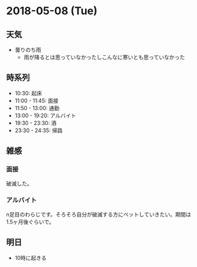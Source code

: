 # 2018-05-08 (Tue)

## 天気

- 曇りのち雨
  - 雨が降るとは思っていなかったしこんなに寒いとも思っていなかった

## 時系列

- 10:30: 起床
- 11:00 - 11:45: 面接
- 11:50 - 13:00: 通勤
- 13:00 - 19:20: アルバイト
- 19:30 - 23:30: 酒
- 23:30 - 24:35: 帰路

## 雑感

### 面接

破滅した。

### アルバイト

n足目のわらじです。そろそろ自分が破滅する方にベットしていきたい。期間は1.5ヶ月後ぐらいで。

## 明日

- 10時に起きる
